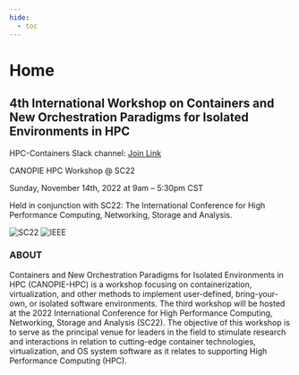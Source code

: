 ```yaml
---
hide:
  - toc
---
```


# Home

## 4th International Workshop on Containers and New Orchestration Paradigms for Isolated Environments in HPC

HPC-Containers Slack channel: [Join Link](http://bit.ly/hpccslack)

CANOPIE HPC Workshop @ SC22

Sunday, November 14th, 2022 at 9am – 5:30pm CST

Held in conjunction with SC22: The International Conference for High Performance Computing, Networking, Storage and Analysis.

![SC22](../../images/sc22.png) ![IEEE](../../images/ieee.png)

### ABOUT

Containers and New Orchestration Paradigms for Isolated Environments in HPC (CANOPIE-HPC) is a workshop focusing on containerization, virtualization, and other methods to implement user-defined, bring-your-own, or isolated software environments. The third workshop will be hosted at the 2022 International Conference for High Performance Computing, Networking, Storage and Analysis (SC22). The objective of this workshop is to serve as the principal venue for leaders in the field to stimulate research and interactions in relation to cutting-edge container technologies, virtualization, and OS system software as it relates to supporting High Performance Computing (HPC).
